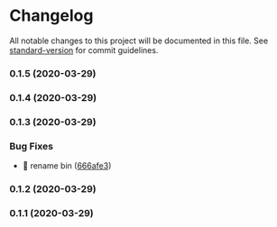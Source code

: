 # Changelog

All notable changes to this project will be documented in this file. See [standard-version](https://github.com/conventional-changelog/standard-version) for commit guidelines.

### 0.1.5 (2020-03-29)

### 0.1.4 (2020-03-29)

### 0.1.3 (2020-03-29)


### Bug Fixes

* 🐛 rename bin ([666afe3](https://github.com/rapidlang/cli/commit/666afe388ad57f4cf82a3873af1653f328b0793a))

### 0.1.2 (2020-03-29)

### 0.1.1 (2020-03-29)
